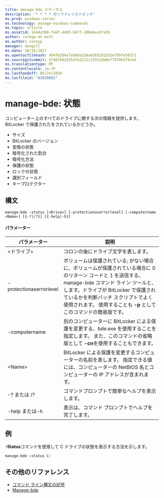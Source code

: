 ```yaml
---
title: manage-bde ステータス
description: '* * * * のリファレンストピック'
ms.prod: windows-server
ms.technology: manage-windows-commands
ms.topic: article
ms.assetid: 1444a360-fabf-4dd3-b67f-188e6ea3fa5b
author: coreyp-at-msft
ms.author: coreyp
manager: dongill
ms.date: 10/16/2017
ms.openlocfilehash: 494fb294e7eb0da1b8a0165182d33e799fe56371
ms.sourcegitcommit: 4f407b82435afe3111c215510b0ef797863f9cb4
ms.translationtype: MT
ms.contentlocale: ja-JP
ms.lasthandoff: 05/24/2020
ms.locfileid: "83820602"
---
```

# <a name="manage-bde-status"></a>manage-bde: 状態



コンピューター上のすべてのドライブに関する次の情報を提供します。BitLocker で保護されたをされているかどうか。
-   サイズ
-   BitLocker のバージョン
-   変換の状態
-   暗号化された割合
-   暗号化方法
-   保護の状態
-   ロックの状態
-   識別フィールド
-   キープロテクター



## <a name="syntax"></a>構文

```
manage-bde -status [<Drive>] [-protectionaserrorlevel] [-computername <Name>] [{-?|/?}] [{-help|-h}]
```

#### <a name="parameters"></a>パラメーター

|パラメーター|説明|
|---------|-----------|
|\<ドライブ>|コロンの後にドライブ文字を表します。|
|-protectionaserrorlevel|ボリュームは保護されている; がない場合に、ボリュームが保護されている場合に 0 のリターン コードと 1 を送信する、manage-bde コマンド ライン ツールと、します。ドライブが BitLocker で保護されているかを判断バッチ スクリプトでよく使用されます。 使用することも **-p** としてこのコマンドの簡易版です。|
|-computername|別のコンピューターに BitLocker による保護を変更する、bde.exe を使用することを指定します。 また、このコマンドの省略版として **-cn**を使用することもできます。|
|\<Name>|BitLocker による保護を変更するコンピューターの名前を表します。 指定できる値には、コンピューターの NetBIOS 名とコンピューターの IP アドレスが含まれます。|
|-? または /?|コマンドプロンプトで簡単なヘルプを表示します。|
|-help または-h|表示は、コマンド プロンプトでヘルプを完了します。|

## <a name="examples"></a>例

**-Status**コマンドを使用して C ドライブの状態を表示する方法を示します。
```
manage-bde –status C:
```

## <a name="additional-references"></a>その他のリファレンス

- [コマンド ライン構文の記号](command-line-syntax-key.md)
-   [Manage-bde](manage-bde.md)